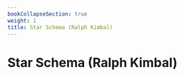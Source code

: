 ```yaml
---
bookCollapseSection: true
weight: 1
title: Star Schema (Ralph Kimbal)
---
```


# Star Schema (Ralph Kimbal)